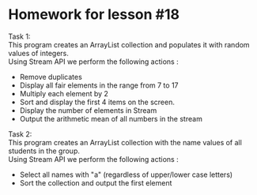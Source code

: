 # Homework for lesson #18

Task 1: </br>
This program creates an ArrayList collection 
and populates it with random values of integers.</br>
Using Stream API we perform the following actions :
- Remove duplicates 
- Display all fair elements in the range from 7 to 17 
- Multiply each element by 2 
- Sort and display the first 4 items on the screen. 
- Display the number of elements in Stream
- Output the arithmetic mean of all numbers in the stream 

Task 2: </br>
This program creates an ArrayList collection 
with the name values of all students in the group.</br>
Using Stream API we perform the following actions :
- Select all names with "a" (regardless of upper/lower case letters)
- Sort the collection and output the first element 
